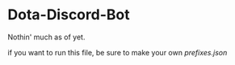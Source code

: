 # Dota-Discord-Bot
Nothin' much as of yet.

if you want to run this file, be sure to make your own *prefixes.json*

